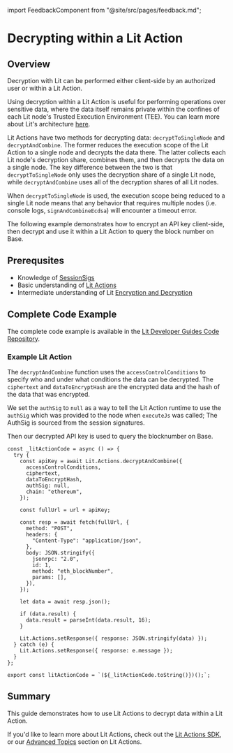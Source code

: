 import FeedbackComponent from "@site/src/pages/feedback.md";

# Decrypting within a Lit Action

## Overview

Decryption with Lit can be performed either client-side by an authorized user or within a Lit Action.

Using decryption within a Lit Action is useful for performing operations over sensitive data, where the data itself remains private within the confines of each Lit node's Trusted Execution Environment (TEE). You can learn more about Lit's architecture [here](../../resources/how-it-works#sealed-and-confidential-hardware.md).

Lit Actions have two methods for decrypting data: `decryptToSingleNode` and `decryptAndCombine`. The former reduces the execution scope of the Lit Action to a single node and decrypts the data there. The latter collects each Lit node's decryption share, combines them, and then decrypts the data on a single node. The key difference between the two is that `decryptToSingleNode` only uses the decryption share of a single Lit node, while `decryptAndCombine` uses all of the decryption shares of all Lit nodes.

When `decryptToSingleNode` is used, the execution scope being reduced to a single Lit node means that any behavior that requires multiple nodes (i.e. console logs, `signAndCombineEcdsa`) will encounter a timeout error.

The following example demonstrates how to encrypt an API key client-side, then decrypt and use it within a Lit Action to query the block number on Base.

## Prerequsites
- Knowledge of [SessionSigs](../authentication/session-sigs/intro)
- Basic understanding of [Lit Actions](../serverless-signing/quick-start)
- Intermediate understanding of Lit [Encryption and Decryption](../access-control/quick-start)

## Complete Code Example
The complete code example is available in the [Lit Developer Guides Code Repository](https://github.com/LIT-Protocol/developer-guides-code/tree/master/decrypt-api-key-in-action/nodejs).

### Example Lit Action

The `decryptAndCombine` function uses the `accessControlConditions` to specify who and under what conditions the data can be decrypted. The `ciphertext` and `dataToEncryptHash` are the encrypted data and the hash of the data that was encrypted.

We set the `authSig` to `null` as a way to tell the Lit Action runtime to use the `authSig` which was provided to the node when `executeJs` was called; The AuthSig is sourced from the session signatures. 

Then our decrypted API key is used to query the blocknumber on Base.

```tsx
const _litActionCode = async () => {
  try {
    const apiKey = await Lit.Actions.decryptAndCombine({
      accessControlConditions,
      ciphertext,
      dataToEncryptHash,
      authSig: null,
      chain: "ethereum",
    });

    const fullUrl = url + apiKey;

    const resp = await fetch(fullUrl, {
      method: "POST",
      headers: {
        "Content-Type": "application/json",
      },
      body: JSON.stringify({
        jsonrpc: "2.0",
        id: 1,
        method: "eth_blockNumber",
        params: [],
      }),
    });

    let data = await resp.json();

    if (data.result) {
      data.result = parseInt(data.result, 16);
    }

    Lit.Actions.setResponse({ response: JSON.stringify(data) });
  } catch (e) {
    Lit.Actions.setResponse({ response: e.message });
  }
};

export const litActionCode = `(${_litActionCode.toString()})();`;
```

## Summary

This guide demonstrates how to use Lit Actions to decrypt data within a Lit Action.

If you'd like to learn more about Lit Actions, check out the [Lit Actions SDK](https://actions-docs.litprotocol.com/), or our [Advanced Topics](https://developer.litprotocol.com/category/advanced-topics-1) section on Lit Actions.